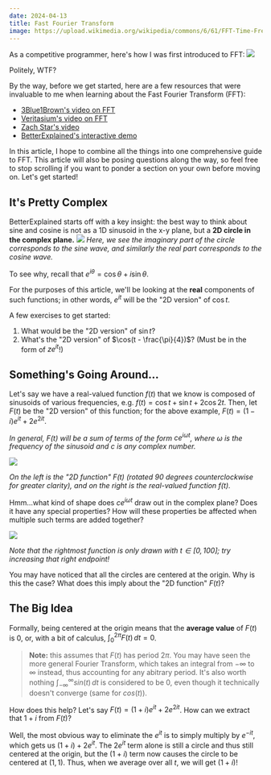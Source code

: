 ```yaml
---
date: 2024-04-13
title: Fast Fourier Transform
image: https://upload.wikimedia.org/wikipedia/commons/6/61/FFT-Time-Frequency-View.png
---
```


As a competitive programmer, here's how I was first introduced to FFT:
![](@images/fft/fftf.png)

Politely, WTF?

By the way, before we get started, here are a few resources that were invaluable to me when learning about the Fast Fourier Transform (FFT):

- [3Blue1Brown's video on FFT](https://www.youtube.com/watch?v=spUNpyF58BY)
- [Veritasium's video on FFT](https://youtu.be/nmgFG7PUHfo?si=O465095qeLPh7Xw7)
- [Zach Star's video](https://youtu.be/3gjJDuCAEQQ)
- [BetterExplained's interactive demo](https://betterexplained.com/articles/an-interactive-guide-to-the-fourier-transform/)

In this article, I hope to combine all the things into one comprehensive guide to FFT. This article will also be posing questions along the way, so feel free to stop scrolling if you want to ponder a section on your own before moving on. Let's get started!

## It's Pretty Complex

BetterExplained starts off with a key insight: the best way to think about sine and cosine is not as a 1D sinusoid in the x-y plane, but a **2D circle in the complex plane.**
![](@images/fft/polar.gif)
_Here, we see the imaginary part of the circle corresponds to the sine wave, and similarly the real part corresponds to the cosine wave._

To see why, recall that $e^{i\theta} = \cos{\theta} + i\sin{\theta}$.

For the purposes of this article, we'll be looking at the **real** components of such functions; in other words, $e^{it}$ will be the "2D version" of $\cos{t}$.

A few exercises to get started:

1. What would be the "2D version" of $\sin{t}$?
2. What's the "2D version" of $\cos(t - \frac{\pi}{4})$? (Must be in the form of $ze^{it}$!)

## Something's Going Around...

Let's say we have a real-valued function $f(t)$ that we know is composed of sinusoids of various frequencies, e.g. $f(t) = \cos{t} + \sin{t} + 2\cos{2t}$. Then, let $F(t)$ be the "2D version" of this function; for the above example, $F(t) = (1 - i)e^{it} + 2e^{2it}$.

_In general, $F(t)$ will be a sum of terms of the form $ce^{i\omega t}$, where $\omega$ is the frequency of the sinusoid and $c$ is any complex number._

![](@images/fft/harder.gif)

_On the left is the "2D function" $F(t)$ (rotated 90 degrees counterclockwise for greater clarity), and on the right is the real-valued function $f(t)$._

Hmm...what kind of shape does $ce^{i\omega t}$ draw out in the complex plane? Does it have any special properties? How will these properties be affected when multiple such terms are added together?

![](@images/fft/circles.png)

_Note that the rightmost function is only drawn with $t \in [0, 100]$; try increasing that right endpoint!_

You may have noticed that all the circles are centered at the origin. Why is this the case? What does this imply about the "2D function" $F(t)$?

## The Big Idea

Formally, being centered at the origin means that the **average value** of $F(t)$ is 0, or, with a bit of calculus, $\int_{0}^{2\pi} F(t) \, dt = 0$.

> **Note:** this assumes that $F(t)$ has period $2\pi$. You may have seen the more general Fourier Transform, which takes an integral from $-\infty$ to $\infty$ instead, thus accounting for any abitrary period. It's also worth nothing $\int_{-\infty}^{\infty} sin(t) \, dt$ is considered to be 0, even though it technically doesn't converge (same for $cos(t)$).

How does this help? Let's say $F(t) = (1 + i)e^{it} + 2e^{2it}$. How can we extract that $1 + i$ from $F(t)$?

Well, the most obvious way to eliminate the $e^{it}$ is to simply multiply by $e^{-it}$, which gets us $(1 + i) + 2e^{it}$. The $2e^{it}$ term alone is still a circle and thus still centered at the origin, but the $(1 + i)$ term now causes the circle to be centered at $(1, 1)$. Thus, when we average over all $t$, we will get $(1 + i)$!
